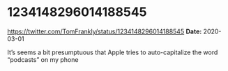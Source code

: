 # 1234148296014188545
https://twitter.com/TomFrankly/status/1234148296014188545
**Date:** 2020-03-01

It’s seems a bit presumptuous that Apple tries to auto-capitalize the word “podcasts” on my phone
